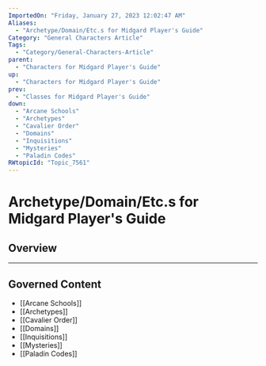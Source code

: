 ```yaml
---
ImportedOn: "Friday, January 27, 2023 12:02:47 AM"
Aliases:
  - "Archetype/Domain/Etc.s for Midgard Player's Guide"
Category: "General Characters Article"
Tags:
  - "Category/General-Characters-Article"
parent:
  - "Characters for Midgard Player's Guide"
up:
  - "Characters for Midgard Player's Guide"
prev:
  - "Classes for Midgard Player's Guide"
down:
  - "Arcane Schools"
  - "Archetypes"
  - "Cavalier Order"
  - "Domains"
  - "Inquisitions"
  - "Mysteries"
  - "Paladin Codes"
RWtopicId: "Topic_7561"
---
```

# Archetype/Domain/Etc.s for Midgard Player's Guide
## Overview
---
## Governed Content
- [[Arcane Schools]]
- [[Archetypes]]
- [[Cavalier Order]]
- [[Domains]]
- [[Inquisitions]]
- [[Mysteries]]
- [[Paladin Codes]]

